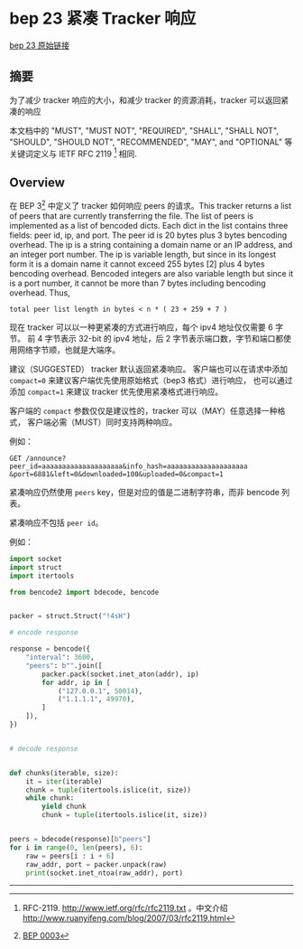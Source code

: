 # bep 23 紧凑 Tracker 响应

[bep 23 原始链接](https://www.bittorrent.org/beps/bep_0023.html)

## 摘要

为了减少 tracker 响应的大小，和减少 tracker 的资源消耗，tracker 可以返回紧凑的响应

本文档中的 "MUST", "MUST NOT", "REQUIRED", "SHALL", "SHALL NOT", "SHOULD", "SHOULD NOT",
"RECOMMENDED", "MAY", and "OPTIONAL" 等关键词定义与 IETF RFC 2119 [^1] 相同.

## Overview

在 BEP 3[^2] 中定义了 tracker 如何响应 peers 的请求。This tracker returns a list of peers
that are currently transferring the file. The list of peers is implemented as a list of
bencoded dicts. Each dict in the list contains three fields: peer id, ip, and port. The
peer id is 20 bytes plus 3 bytes bencoding overhead. The ip is a string containing a
domain name or an IP address, and an integer port number. The ip is variable length, but
since in its longest form it is a domain name it cannot exceed 255 bytes [2] plus 4
bytes bencoding overhead. Bencoded integers are also variable length but since it is a
port number, it cannot be more than 7 bytes including bencoding overhead. Thus,

    total peer list length in bytes < n * ( 23 + 259 + 7 )

现在 tracker 可以以一种更紧凑的方式进行响应，每个 ipv4 地址仅仅需要 6 字节。
前 4 字节表示 32-bit 的 ipv4 地址，后 2 字节表示端口数，字节和端口都使用网络字节顺，也就是大端序。

建议（SUGGESTED） tracker 默认返回紧凑响应。
客户端也可以在请求中添加 `compact=0` 来建议客户端优先使用原始格式（bep3 格式）进行响应，
也可以通过添加 `compact=1` 来建议 tracker 优先使用紧凑格式进行响应。

客户端的 `compact` 参数仅仅是建议性的，tracker 可以（MAY）任意选择一种格式，
客户端必需（MUST）同时支持两种响应。

例如：

    GET /announce?peer_id=aaaaaaaaaaaaaaaaaaaa&info_hash=aaaaaaaaaaaaaaaaaaaa
    &port=6881&left=0&downloaded=100&uploaded=0&compact=1

紧凑响应仍然使用 `peers` key，但是对应的值是二进制字符串，而非 bencode 列表。

紧凑响应不包括 `peer id`。

例如：

```python
import socket
import struct
import itertools

from bencode2 import bdecode, bencode


packer = struct.Struct("!4sH")

# encode response

response = bencode({
    "interval": 3600,
    "peers": b"".join([
        packer.pack(socket.inet_aton(addr), ip)
        for addr, ip in [
            ("127.0.0.1", 50014),
            ("1.1.1.1", 49970),
        ]
    ]),
})


# decode response


def chunks(iterable, size):
    it = iter(iterable)
    chunk = tuple(itertools.islice(it, size))
    while chunk:
        yield chunk
        chunk = tuple(itertools.islice(it, size))


peers = bdecode(response)[b"peers"]
for i in range(0, len(peers), 6):
    raw = peers[i : i + 6]
    raw_addr, port = packer.unpack(raw)
    print(socket.inet_ntoa(raw_addr), port)
```

---

[^1]:
    RFC-2119. <http://www.ietf.org/rfc/rfc2119.txt>
    。中文介绍 <http://www.ruanyifeng.com/blog/2007/03/rfc2119.html>

[^2]: [BEP 0003](./bep_0003.md)
